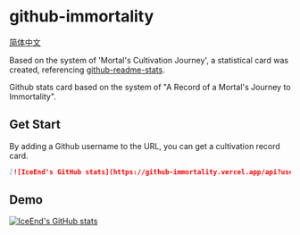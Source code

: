 # github-immortality

[简体中文](./docs/README-ZH.md)

Based on the system of 'Mortal's Cultivation Journey', a statistical card was created, referencing [github-readme-stats](https://github.dev/anuraghazra/github-readme-stats).

Github stats card based on the system of "A Record of a Mortal's Journey to Immortality".

## Get Start

By adding a Github username to the URL, you can get a cultivation record card.

```markdown
[![IceEnd's GitHub stats](https://github-immortality.vercel.app/api?username=iceend)](https://github.com/IceEnd)
```

## Demo

[![IceEnd's GitHub stats](https://github-immortality.vercel.app/api?username=iceend)](https://github.com/IceEnd)
